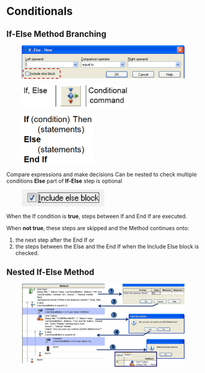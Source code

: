 # Conditionals

## If-Else Method Branching

<figure><img src="../../../.gitbook/assets/image (95).png" alt="" width="563"><figcaption></figcaption></figure>

<div>

<figure><img src="../../../.gitbook/assets/image (94).png" alt="" width="278"><figcaption></figcaption></figure>

 

<figure><img src="../../../.gitbook/assets/image (96).png" alt="" width="187"><figcaption></figcaption></figure>

</div>

Compare expressions and make decisions Can be nested to check multiple conditions **Else** part of **If-Else** step is optional

<figure><img src="../../../.gitbook/assets/image (99).png" alt="" width="215"><figcaption></figcaption></figure>

When the If condition is **true**, steps between If and End If are executed.

When **not true**, these steps are skipped and the Method continues onto:

1. the next step after the End If or
2. the steps between the Else and the End If when the Include Else block is checked.

## Nested If-Else Method

<figure><img src="../../../.gitbook/assets/image (101).png" alt=""><figcaption></figcaption></figure>

